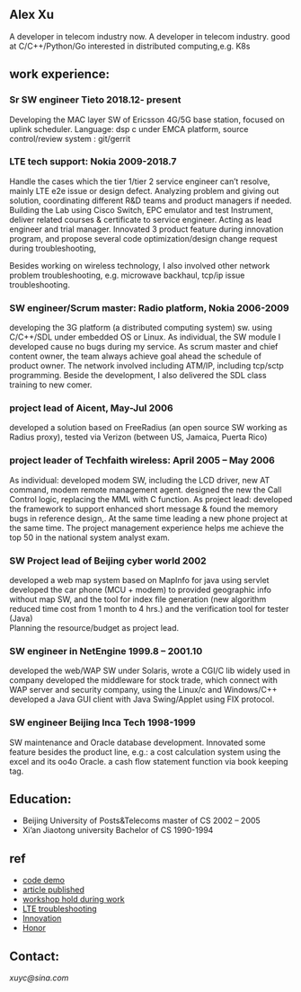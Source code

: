 ## Alex Xu
A developer in telecom industry now.
A developer in telecom industry.
good at C/C++/Python/Go
interested in distributed computing,e.g. K8s

## work experience:
### Sr SW engineer                                                                                                  Tieto   2018.12- present
Developing the MAC layer SW of Ericsson 4G/5G base station, focused on uplink scheduler.
Language:  dsp c under EMCA platform,  source control/review system : git/gerrit

### LTE tech support:      Nokia   2009-2018.7
Handle the cases which the tier 1/tier 2 service engineer can’t resolve,  mainly LTE e2e issue or design defect. Analyzing problem and giving out solution, coordinating different R&D teams and product managers if needed.
Building the Lab using Cisco Switch, EPC emulator and test Instrument, deliver related courses & certificate to service engineer.
Acting as lead engineer and trial manager.
Innovated 3 product feature during innovation program, and propose several code optimization/design change request during troubleshooting,

Besides working on wireless technology, I also involved other network problem troubleshooting, e.g. microwave backhaul, tcp/ip issue troubleshooting.

### SW engineer/Scrum master: Radio platform, Nokia    2006-2009
developing the 3G platform (a distributed computing system) sw.
using C/C++/SDL under embedded OS or Linux.
As individual, the SW module I developed cause no bugs during my service.
As scrum master and chief content owner, the team always achieve goal ahead the schedule of product owner.
The network involved including ATM/IP, including tcp/sctp programming.
Beside the development, I also delivered the SDL class training to new comer.

### project lead of Aicent,                          May-Jul    2006
developed a solution based on FreeRadius (an open source SW working as Radius proxy), tested via Verizon (between US, Jamaica, Puerta Rico)

### project leader of Techfaith wireless:            April 2005 – May 2006 
As individual: developed modem SW, including the LCD driver, new AT command, modem remote management agent. designed the new the Call Control logic, replacing the MML with C function.
As project lead: developed the  framework to support enhanced short message & found the memory bugs in reference design,.  At the same time leading a new phone project at the same time.
The project management experience helps me achieve the top 50 in the national system analyst exam.

### SW Project lead of Beijing cyber world            2002
developed a web map system based on MapInfo for java using servlet
developed the car phone (MCU + modem) to provided geographic info without map SW, and the tool for index file generation (new algorithm reduced time cost from 1 month to 4 hrs.) and the verification tool for tester (Java)  
Planning the resource/budget as project lead.

### SW engineer in NetEngine         1999.8 – 2001.10
developed the web/WAP SW under Solaris, wrote a CGI/C lib widely used in company
developed the middleware for stock trade, which connect with WAP server and security company, using the Linux/c and Windows/C++
developed a Java GUI client with Java Swing/Applet using FIX protocol.

### SW engineer  Beijing Inca Tech   1998-1999
SW maintenance and Oracle database development. 
Innovated some feature besides the product line, e.g.:
    a cost calculation system using the excel and its oo4o Oracle.
    a cash flow statement function via book keeping tag.

## Education:
* Beijing University of Posts&Telecoms  master of CS    2002 – 2005
* Xi’an Jiaotong university             Bachelor of CS  1990-1994

## ref
* [code demo](demo) 
* [article published](published) 
* [workshop hold during work](workshop)
* [LTE troubleshooting](LTE_troubleshooting)
* [Innovation](Innovation) 
* [Honor](https://github.com/justwawre/about/tree/master/Honor) 
## **Contact:**  
_xuyc@sina.com_ 

